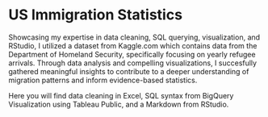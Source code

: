 # US Immigration Statistics

Showcasing my expertise in data cleaning, SQL querying, visualization, and RStudio, I utilized a dataset from Kaggle.com which contains data from the Department of Homeland Security, specifically focusing on yearly refugee arrivals. Through data analysis and compelling visualizations, I succesfully gathered meaningful insights to contribute to a deeper understanding of migration patterns and inform evidence-based statistics.

Here you will find data cleaning in Excel, 
SQL syntax from BigQuery
Visualization using Tableau Public, and a 
Markdown from RStudio.
